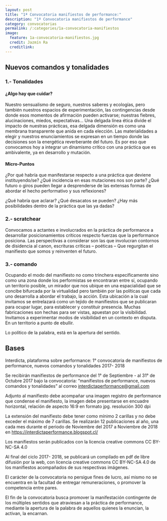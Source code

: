 ```yaml
---
layout: post
title: "1ª Convocatoria manifiestos de performance:"
description: "1ª Convocatoria manifiestos de performance"
category: convocatorias
permalink: /:categories/1a-convocatoria-manifiestos
image:
  feature: 1a-convocatoria-manifiestos.jpg
  credit: Jazmín Ra
  creditlink:
---
```


## Nuevos comandos y tonalidades ##

### 1.- Tonalidades ###

#### ¿Algo hay que cuidar? ####

Nuestro sensualismo de seguro, nuestros saberes y ecologías, pero también nuestros espacios de experimentación, las contingencias desde donde esos momentos de afirmación pueden activarse; nuestras fiebres, alucinaciones, miedos, expectativas… Una delgada línea ética divide el impacto de nuestras prácticas, esa delgada dimensión es como una membrana transparente que anida en cada elección. Las materialidades a elegir y nuestros enunciamientos se expresan en un tiempo donde las decisiones son la energética reverberante del futuro. Es por eso que convocamos hoy a integrar un dinamismo crítico con una práctica que es ambivalente, ya en desarrollo y mutación.

#### Micro-Puntos ####

¿Por qué habría que manifestarse respecto a una práctica que deviene instituyendo/se?
¿Qué incidencia en esas mutaciones nos son parte? ¿Qué futuro o giros pueden llegar a desprenderse de las extensas formas de abordar el hecho performativo y sus reflexiones?

¿Qué habría que aclarar? ¿Qué desacatos se pueden?
¿Hay más posibilidades dentro de la práctica que las ya dadas?

### 2.- scratchear ###

Convocamos a actantes e involucrados en la práctica de performance a desarrollar posicionamientos críticos respecto fuerzas que la performance posiciona.
Las perspectivas a considerar son las que involucran contornos de disidencia al canon, escrituras críticas – poéticas – Que regurgitan el manifiesto que somos y reinventen el futuro.

### 3.- comando ###

Ocupando el modo del manifiesto no como trinchera específicamente sino como una zona donde los performistas se encontraran entre sí, ocupando un territorio posible, un mirador que nos ubique en una espacialidad que se concibe bifurcada por la virtualidad pero también por las políticas que cada uno desarrolla a abordar el trabajo, la acción.
Esta ubicación a la cual invitamos se entrelazará como un tejido de manifiestos que se publicaran para ocupar lugar, para establecer y constituir presencia.
Muchas fabricaciones son hechas para ser vistas, apuestan por la visibilidad.
Invitamos a experimentar modos de visibilidad en un contexto en disputa.
En un territorio a punto de ebullir.

Lo político de la palabra, está en la apertura del sentido.

## Bases ##

Interdicta, plataforma sobre performance: 1° convocatoria de manifiestos de performance, nuevos comandos y tonalidades 2017- 2018

Se recibirán manifiestos de performance  del 1° de Septiembre - al  31° de Octubre 2017  bajo la convocatoria: “manifiestos de performance, nuevos comandos y tonalidades” al correo <interdictaperformance@gmail.com>

Adjunto al manifiesto debe acompañar una imagen registro de performance que condense el manifiesto, la imagen debe presentarse en encuadre horizontal, relación de aspecto 16:9 en formato jpg. resolución 300 dpi

La extensión del manifiesto debe tener como mínimo 2 carillas y no debe exceder el  máximo de 7 carillas.
Se realizarán 12 publicaciones al año, una cada mes durante el periodo de Noviembre del 2017 a Noviembre de 2018 en <https://interdictaperformance.blogspot.cl/>

Los manifiestos serán publicados con la licencia creative commons CC BY-NC-SA 4.0

Al final del ciclo 2017- 2018, se publicará un compilado en pdf de libre difusión por la web, con licencia creative commons CC BY-NC-SA 4.0 de los manifiestos acompañados de sus respectivas  imágenes.

El carácter de la convocatoria no persigue fines de lucro, así mismo no se encuentra en la facultad de entregar remuneraciones, o promover la competencia entre pares.

 El fin de la convocatoria busca promover la manifestación contingente de los múltiples sentidos que atraviesan a la práctica de performance, mediante la apertura de la palabra de aquellos quienes la enuncian, la activan, la encarnan.
